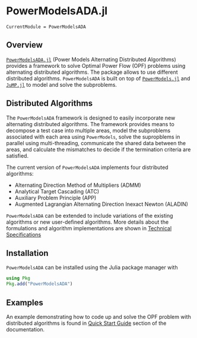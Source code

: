 # PowerModelsADA.jl

```@meta
CurrentModule = PowerModelsADA
```

## Overview

[`PowerModelsADA.jl`](https://github.com/mkhraijah/PowerModelsADA.jl) (Power Models Alternating Distributed Algorithms) provides a framework to solve Optimal Power Flow (OPF) problems using alternating distributed algorithms. The package allows to use different distributed algorithms. `PowerModelsADA` is built on top of [`PowerModels.jl`](https://github.com/lanl-ansi/PowerModels.jl) and [`JuMP.jl`](https://github.com/jump-dev/JuMP.jl) to model and solve the subproblems.

## Distributed Algorithms

The `PowerModelsADA` framework is designed to easily incorporate new alternating distributed algorithms. The framework provides means to decompose a test case into multiple areas, model the subproblems associated with each area using `PowerModels`, solve the supropblems in parallel using multi-threading, communicate the shared data between the areas, and calculate the mismatches to decide if the termination criteria are satisfied.

The current version of `PowerModelsADA` implements four distributed algorithms: 

- Alternating Direction Method of Multipliers (ADMM)
- Analytical Target Cascading (ATC)
- Auxiliary Problem Principle (APP)
- Augmented Lagrangian Alternating Direction Inexact Newton (ALADIN)

`PowerModelsADA` can be extended to include variations of the existing algorithms or new user-defined algorithms. More details about the formulations and algorithm implementations are shown in [Technical Specifications](https://mkhraijah.github.io/PowerModelsADA.jl/dev/specification/)

## Installation

`PowerModelsADA` can be installed using the Julia package manager with

```julia
using Pkg
Pkg.add("PowerModelsADA")
```

## Examples

An example demonstrating how to code up and solve the OPF problem with distributed algorithms is found in [Quick Start Guide](https://mkhraijah.github.io/PowerModelsADA.jl/dev/quickguide/) section of the documentation.
